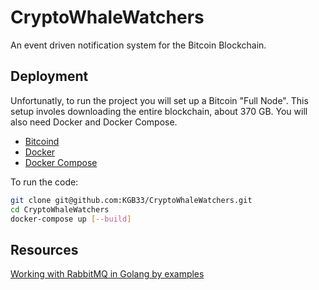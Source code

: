 
#  CryptoWhaleWatchers

An event driven notification system for the Bitcoin Blockchain.


## Deployment

Unfortunatly, to run the project you will set up a Bitcoin "Full Node".
This setup involes downloading the entire blockchain, about 370 GB.
You will also need Docker and Docker Compose.

  - [Bitcoind](https://bitcoin.org/en/full-node#what-is-a-full-node)
  - [Docker](https://docs.docker.com/get-docker/)
  - [Docker Compose](https://github.com/docker/compose)

To run the code:

```bash
git clone git@github.com:KGB33/CryptoWhaleWatchers.git
cd CryptoWhaleWatchers
docker-compose up [--build]
```

## Resources

[Working with RabbitMQ in Golang by examples](https://dev.to/koddr/working-with-rabbitmq-in-golang-by-examples-2dcn#toc)
